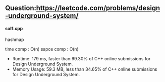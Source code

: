 ## Question:https://leetcode.com/problems/design-underground-system/

#### sol1.cpp
hashmap

time comp : O(n)
sapce comp : O(n)

* Runtime: 179 ms, faster than 69.30% of C++ online submissions for Design Underground System.
* Memory Usage: 59.3 MB, less than 34.65% of C++ online submissions for Design Underground System.
